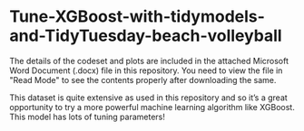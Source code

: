 # Tune-XGBoost-with-tidymodels-and-TidyTuesday-beach-volleyball

The details of the codeset and plots are included in the attached Microsoft Word Document (.docx) file in this repository. 
You need to view the file in "Read Mode" to see the contents properly after downloading the same.

This dataset is quite extensive as used in this repository and so it’s a great opportunity to try a more powerful machine learning algorithm like XGBoost. This model has lots of tuning parameters!
